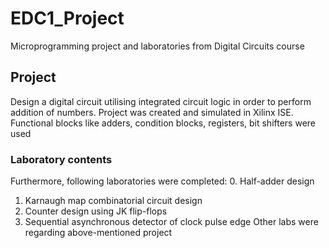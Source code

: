 # EDC1_Project
Microprogramming project and laboratories from Digital Circuits course

## Project

Design a digital circuit utilising integrated circuit logic in order to perform addition of numbers.
Project was created and simulated in Xilinx ISE. Functional blocks like adders, condition blocks, registers, bit shifters were used

### Laboratory contents
Furthermore, following laboratories were completed:
0. Half-adder design
1. Karnaugh map combinatorial circuit design
2. Counter design using JK flip-flops
3. Sequential asynchronous detector of clock pulse edge
Other labs were regarding above-mentioned project
